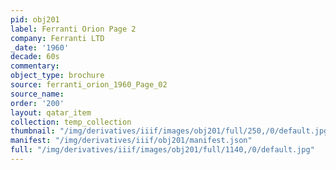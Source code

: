 ```yaml
---
pid: obj201
label: Ferranti Orion Page 2
company: Ferranti LTD
_date: '1960'
decade: 60s
commentary: 
object_type: brochure
source: ferranti_orion_1960_Page_02
source_name: 
order: '200'
layout: qatar_item
collection: temp_collection
thumbnail: "/img/derivatives/iiif/images/obj201/full/250,/0/default.jpg"
manifest: "/img/derivatives/iiif/obj201/manifest.json"
full: "/img/derivatives/iiif/images/obj201/full/1140,/0/default.jpg"
---
```

